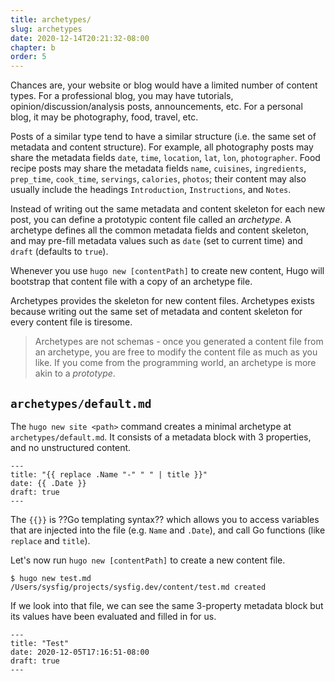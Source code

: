 ```yaml
---
title: archetypes/
slug: archetypes
date: 2020-12-14T20:21:32-08:00
chapter: b
order: 5
---
```


Chances are, your website or blog would have a limited number of content types. For a professional blog, you may have tutorials, opinion/discussion/analysis posts, announcements, etc. For a personal blog, it may be photography, food, travel, etc.

Posts of a similar type tend to have a similar structure (i.e. the same set of metadata and content structure). For example, all photography posts may share the metadata fields `date`, `time`, `location`, `lat`, `lon`, `photographer`. Food recipe posts may share the metadata fields `name`, `cuisines`, `ingredients`, `prep_time`, `cook_time`, `servings`, `calories`, `photos`; their content may also usually include the headings `Introduction`, `Instructions`, and `Notes`.

Instead of writing out the same metadata and content skeleton for each new post, you can define a prototypic content file called an _archetype_. A archetype defines all the common metadata fields and content skeleton, and may pre-fill metadata values such as `date` (set to current time) and `draft` (defaults to `true`).

Whenever you use `hugo new [contentPath]` to create new content, Hugo will bootstrap that content file with a copy of an archetype file.

Archetypes provides the skeleton for new content files. Archetypes exists because writing out the same set of metadata and content skeleton for every content file is tiresome.

> Archetypes are not schemas - once you generated a content file from an archetype, you are free to modify the content file as much as you like. If you come from the programming world, an archetype is more akin to a _prototype_.

## `archetypes/default.md`

The `hugo new site <path>` command creates a minimal archetype at `archetypes/default.md`. It consists of a metadata block with 3 properties, and no unstructured content.

```
---
title: "{{ replace .Name "-" " " | title }}"
date: {{ .Date }}
draft: true
---
```

The `{{}}` is ??Go templating syntax?? which allows you to access variables that are injected into the file (e.g. `Name` and `.Date`), and call Go functions (like `replace` and `title`).

Let's now run `hugo new [contentPath]` to create a new content file.

```
$ hugo new test.md
/Users/sysfig/projects/sysfig.dev/content/test.md created
```

If we look into that file, we can see the same 3-property metadata block but its values have been evaluated and filled in for us.

```
---
title: "Test"
date: 2020-12-05T17:16:51-08:00
draft: true
---
```
